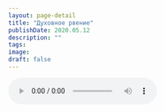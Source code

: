 ```yaml
---
layout: page-detail
title: "Духовное рвение"
publishDate: 2020.05.12
description: ""
tags:
image:
draft: false
---
```


<audio title="2020.05.12 - Духовное рвение.mp3" src="/upload/iblock/c46/c46db7b01fca12e5d70c4d98b3a9fbb7.mp3" controls=""></audio>

  
